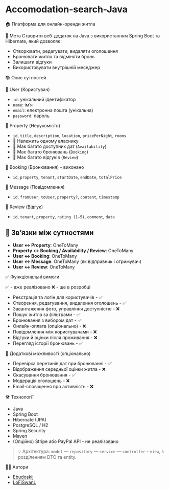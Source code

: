 # Accomodation-search-Java
🏠 Платформа для онлайн-оренди житла

🎯 Мета
Створити веб-додаток на Java з використанням Spring Boot та Hibernate, який дозволяє:
- Створювати, редагувати, видаляти оголошення
- Бронювати житло та відміняти бронь
- Залишати відгуки
- Використовувати внутрішній меседжер

📚 Опис сутностей

👤 User (Користувач)
- `id`: унікальний ідентифікатор
- `name`: ім’я
- `email`: електронна пошта (унікальна)
- `password`: пароль

🏡 Property (Нерухомість) 
- `id`, `title`, `description`, `location`, `pricePerNight`, `rooms`
- 🔗 Належить одному власнику
- 🔗 Має багато доступних дат (`Availability`)
- 🔗 Має багато бронювань (`Booking`)
- 🔗 Має багато відгуків (`Review`)
  
📆 Booking (Бронювання) - виконано
- `id`, `property`, `tenant`, `startDate`, `endDate`, `totalPrice`

💬 Message (Повідомлення)
- `id`, `fromUser`, `toUser`, `property?`, `content`, `timestamp`

🌟 Review (Відгук)
- `id`, `tenant`, `property`, `rating (1–5)`, `comment`, `date`

## 🔗 Зв’язки між сутностями

- **User ↔️ Property**: OneToMany
- **Property ↔️ Booking / Availability / Review**: OneToMany
- **User ↔️ Booking**: OneToMany
- **User ↔️ Message**: OneToMany (як відправник і отримувач)
- **User ↔️ Review**: OneToMany

✅ Функціональні вимоги

✅ - вже реалізовано
❌ - ще в розробці

- Реєстрація та логін для користувачів - ✅
- Створення, редагування, видалення оголошень - ✅
- Завантаження фото, управління доступністю - ❌
- Пошук житла за фільтрами - ✅
- Бронювання з вибором дат - ✅
- Онлайн-оплата (опціонально) - ❌
- Повідомлення між користувачами - ❌
- Відгуки й оцінки після проживання - ❌
- Перегляд історії бронювань - ✅

🌟 Додаткові можливості (опціонально)

- Перевірка перетинів дат при бронюванні - ✅
- Відображення середньої оцінки житла - ❌
- Скасування бронювання - ✅
- Модерація оголошень - ❌
- Email-сповіщення про активність - ❌

🛠 Технології

- Java
- Spring Boot
- Hibernate (JPA)
- PostgreSQL / H2
- Spring Security
- Maven
- (Опційно) Stripe або PayPal API - не реалізовано

> 💡 Архітектура: `model` — `repository` — `service` — `controller` - `view`, з розділенням DTO та entity.

👨‍💻 Автори
- [Ebudoskij](https://github.com/Ebudoskij)
- [LoFiSwanL](https://github.com/LoFiSwanL)
